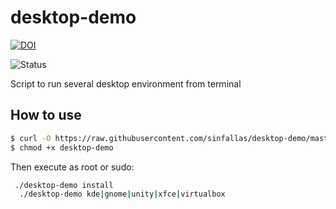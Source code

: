 desktop-demo
============

[![DOI](https://zenodo.org/badge/4102/sinfallas/desktop-demo.svg)](https://zenodo.org/badge/latestdoi/4102/sinfallas/desktop-demo)

![Status](https://api.travis-ci.org/sinfallas/desktop-demo.svg) 

Script to run several desktop environment from terminal

## How to use

```bash
$ curl -O https://raw.githubusercontent.com/sinfallas/desktop-demo/master/desktop-demo
$ chmod +x desktop-demo
```
Then execute as root or sudo:

```bash
 ./desktop-demo install
  ./desktop-demo kde|gnome|unity|xfce|virtualbox

